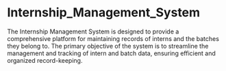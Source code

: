 # Internship_Management_System
The Internship Management System is designed to provide a comprehensive platform for maintaining records of interns and the batches they belong to. The primary objective of the system is to streamline the management and tracking of intern and batch data, ensuring efficient and organized record-keeping.
